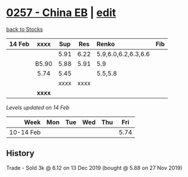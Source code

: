 # [0257 - China EB](https://alwinwoo.github.io/stocks/257.html) | [edit](https://github.com/alwinwoo/alwinwoo.github.io/edit/master/stocks/0257.md)
[back to Stocks](https://alwinwoo.github.io/stocks.html)

| 14 Feb  | **xxxx**     | Sup   | Res   | Renko | Fib
| ---:    | :---:        | :---: | :---: | :---  | :---
|         |              | 5.91  | 6.22  | 5.9,6.0,6.2,6.3,6.6
|         | B5.90        | 5.88  | 5.91  | 5.9
|         | 5.74         | 5.45  |       | 5.5,5.8
|         |              | xxxx  | xxxx  | 
|         | **xxxx**     |       |       |

*Levels updated on 14 Feb*

Week      | Mon   | Tue   | Wed   | Thu   | Fri   |
---:      | :---: | :---: | :---: | :---: | :---: |
10-14 Feb |       |       |       |       | 5.74  |

## History
Trade - Sold 3k @ 6.12 on 13 Dec 2019 (bought @ 5.88 on 27 Nov 2019) <br>
